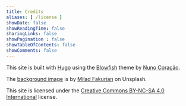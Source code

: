 ```yaml
---
title: Credits
aliases: [ /license ]
showDate: false
showReadingTime: false
sharingLinks: false
showPagination : false
showTableOfContents: false
showComments: false
---
```


This site is built with [Hugo](https://gohugo.io/) using the [Blowfish](https://blowfish.page/) theme by [Nuno Coração](https://n9o.xyz/).

The [background image](https://unsplash.com/photos/a-group-of-cubes-that-are-on-a-table-rPdxh2xl2-E) is by [Milad Fakurian](https://unsplash.com/@fakurian) on Unsplash.

This site is licensed under the [Creative Commons BY-NC-SA 4.0 International](https://creativecommons.org/licenses/by-nc-sa/4.0/) license.
